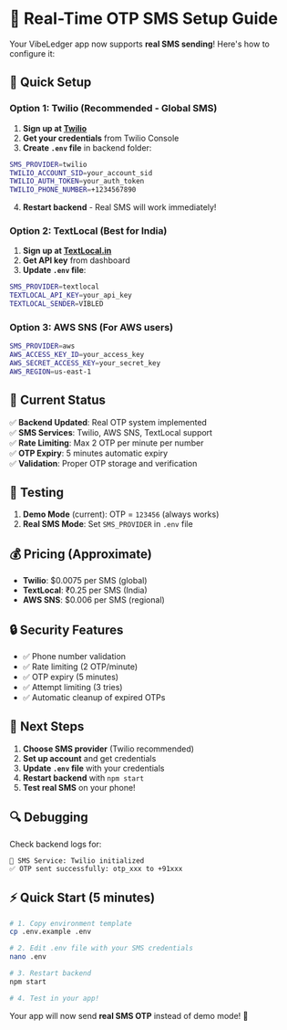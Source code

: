 # 📱 Real-Time OTP SMS Setup Guide

Your VibeLedger app now supports **real SMS sending**! Here's how to configure it:

## 🚀 Quick Setup

### Option 1: Twilio (Recommended - Global SMS)

1. **Sign up at [Twilio](https://www.twilio.com/try-twilio)**
2. **Get your credentials** from Twilio Console
3. **Create `.env` file** in backend folder:

```bash
SMS_PROVIDER=twilio
TWILIO_ACCOUNT_SID=your_account_sid
TWILIO_AUTH_TOKEN=your_auth_token  
TWILIO_PHONE_NUMBER=+1234567890
```

4. **Restart backend** - Real SMS will work immediately!

### Option 2: TextLocal (Best for India)

1. **Sign up at [TextLocal.in](https://www.textlocal.in/)**
2. **Get API key** from dashboard
3. **Update `.env` file**:

```bash
SMS_PROVIDER=textlocal
TEXTLOCAL_API_KEY=your_api_key
TEXTLOCAL_SENDER=VIBLED
```

### Option 3: AWS SNS (For AWS users)

```bash
SMS_PROVIDER=aws
AWS_ACCESS_KEY_ID=your_access_key
AWS_SECRET_ACCESS_KEY=your_secret_key
AWS_REGION=us-east-1
```

## 🔧 Current Status

✅ **Backend Updated**: Real OTP system implemented  
✅ **SMS Services**: Twilio, AWS SNS, TextLocal support  
✅ **Rate Limiting**: Max 2 OTP per minute per number  
✅ **OTP Expiry**: 5 minutes automatic expiry  
✅ **Validation**: Proper OTP storage and verification  

## 🧪 Testing

1. **Demo Mode** (current): OTP = `123456` (always works)
2. **Real SMS Mode**: Set `SMS_PROVIDER` in `.env` file

## 💰 Pricing (Approximate)

- **Twilio**: $0.0075 per SMS (global)
- **TextLocal**: ₹0.25 per SMS (India)  
- **AWS SNS**: $0.006 per SMS (regional)

## 🔒 Security Features

- ✅ Phone number validation
- ✅ Rate limiting (2 OTP/minute)
- ✅ OTP expiry (5 minutes)
- ✅ Attempt limiting (3 tries)
- ✅ Automatic cleanup of expired OTPs

## 🚀 Next Steps

1. **Choose SMS provider** (Twilio recommended)
2. **Set up account** and get credentials
3. **Update `.env` file** with your credentials
4. **Restart backend** with `npm start`
5. **Test real SMS** on your phone!

## 🔍 Debugging

Check backend logs for:
```
📱 SMS Service: Twilio initialized
✅ OTP sent successfully: otp_xxx to +91xxx
```

## ⚡ Quick Start (5 minutes)

```bash
# 1. Copy environment template
cp .env.example .env

# 2. Edit .env file with your SMS credentials
nano .env

# 3. Restart backend
npm start

# 4. Test in your app!
```

Your app will now send **real SMS OTP** instead of demo mode! 🎉
